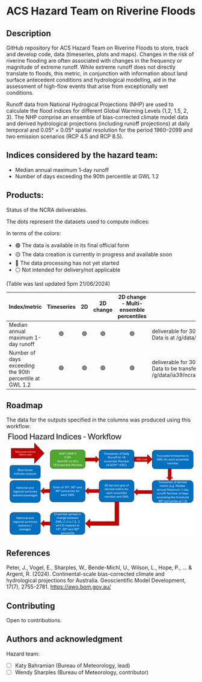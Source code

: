 # ACS Hazard Team on Riverine Floods 
## Description
GitHub repository for ACS Hazard Team on Riverine Floods to store, track and develop code, data (timeseries, plots and maps).
Changes in the risk of riverine flooding are often associated with changes in the frequency or magnitude of extreme runoff. While extreme runoff does not directly translate to floods, this metric, in conjunction with information about land surface antecedent conditions and hydrological modelling, aid in the assessment of high-flow events that arise from exceptionally wet conditions.

Runoff data from National Hydrogical Projections (NHP) are used to calculate the flood indices for different Global Warming Levels (1,2, 1.5, 2, 3). The NHP comprise an ensemble of bias-corrected climate model data and derived hydrological projections (including runoff projections) at daily temporal and 0.05° × 0.05° spatial resolution for the period 1960–2099 and two emission scenarios (RCP 4.5 and RCP 8.5).

## Indices considered by the hazard team:
- Median annual maximum 1-day runoff
- Number of days exceeding the 90th percentile at GWL 1.2

## Products:
Status of the NCRA deliverables. 

The  dots represent the datasets used to compute indices:

In terms of the colors:
- :green_circle: The data is available in its final official form
- :yellow_circle: The data creation is currently in progress and available soon
- :red_circle: The data processing has not yet started
- :white_circle: Not intended for delivery/not applicable

(Table was last updated 5pm 21/06/2024)

| Index/metric | Timeseries | 2D |  2D change | 2D change - Multi-ensemble percentiles | (Notes) |
|-----         | :-:      |:-:      |:-:            |:-:            |-----    |
| Median annual maximum 1-day runoff |:green_circle:|:green_circle:|:green_circle:|:green_circle:|deliverable for 30 June <br> Data is at /g/data/ia39/ncra/flood/Runoff_Max1D |
|Number of days exceeding the 90th percentile at GWL 1.2 |:green_circle:|:green_circle:|:green_circle:|:green_circle:|deliverable for 30 June <br> Data to be transferred to /g/data/ia39/ncra/flood/Runoff_Days_Exc_90Perc |

## Roadmap
The data for the outputs specified in the columns was produced using this workflow:
![Workflow](figures/workflow_runoff_metrics.png)

## References
Peter, J., Vogel, E., Sharples, W., Bende-Michl, U., Wilson, L., Hope, P., ... & Argent, R. (2024). Continental-scale bias-corrected climate and hydrological projections for Australia. Geoscientific Model Development, 17(7), 2755-2781.
https://awo.bom.gov.au/

## Contributing
Open to contributions. 

## Authors and acknowledgment
Hazard team:
- [ ] Katy Bahramian (Bureau of Meteorology, lead)
- [ ] Wendy Sharples (Bureau of Meteorology, contributor)
